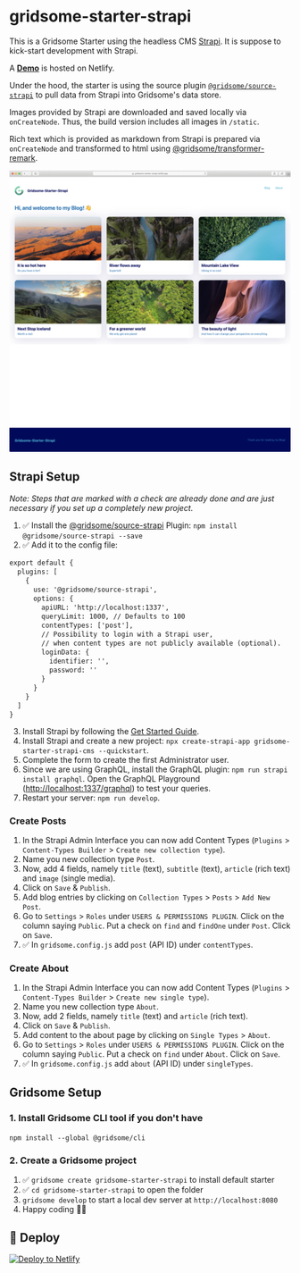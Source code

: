 # gridsome-starter-strapi

This is a Gridsome Starter using the headless CMS [Strapi](https://strapi.io). It is suppose to kick-start development with Strapi. 

A **[Demo](https://gridsome-starter-strapi.netlify.com)** is hosted on Netlify.

Under the hood, the starter is using the source plugin [`@gridsome/source-strapi`](https://gridsome.org/plugins/@gridsome/source-strapi) to pull data from Strapi into Gridsome's data store.

Images provided by Strapi are downloaded and saved locally via `onCreateNode`. Thus, the build version includes all images in `/static`.

Rich text which is provided as markdown from Strapi is prepared via `onCreateNode` and transformed to html using [@gridsome/transformer-remark](https://gridsome.org/plugins/@gridsome/transformer-remark).

![Gridsome-Starter-Strapi Preview](https://raw.githubusercontent.com/lukaskoeller/gridsome-starter-strapi/master/gridsome-starter-strapi-1680x1680.png)

## Strapi Setup

*Note: Steps that are marked with a check are already done and are just necessary if you set up a completely new project.*

1. ✅ Install the [@gridsome/source-strapi](https://gridsome.org/plugins/@gridsome/source-strapi) Plugin: `npm install @gridsome/source-strapi --save`
2. ✅ Add it to the config file:
```
export default {
  plugins: [
    {
      use: '@gridsome/source-strapi',
      options: {
        apiURL: 'http://localhost:1337',
        queryLimit: 1000, // Defaults to 100
        contentTypes: ['post'],
        // Possibility to login with a Strapi user,
        // when content types are not publicly available (optional).
        loginData: {
          identifier: '',
          password: ''
        }
      }
    }
  ]
}
```
3. Install Strapi by following the [Get Started Guide](https://strapi.io/documentation/v3.x/getting-started/quick-start.html).
4. Install Strapi and create a new project: `npx create-strapi-app gridsome-starter-strapi-cms --quickstart`.
5. Complete the form to create the first Administrator user.
6. Since we are using GraphQL, install the GraphQL plugin: `npm run strapi install graphql`. Open the GraphQL Playground ([http://localhost:1337/graphql](http://localhost:1337/graphql)) to test your queries.
7. Restart your server: `npm run develop`.
### Create Posts
1. In the Strapi Admin Interface you can now add Content Types (`Plugins` > `Content-Types Builder` > `Create new collection type`).
2. Name you new collection type `Post`.
3. Now, add 4 fields, namely `title` (text), `subtitle` (text), `article` (rich text) and `image` (single media).
4. Click on `Save` & `Publish`.
5. Add blog entries by clicking on `Collection Types` > `Posts` > `Add New Post`.
6. Go to `Settings` > `Roles` under `USERS & PERMISSIONS PLUGIN`. Click on the column saying `Public`. Put a check on `find` and `findOne` under `Post`. Click on `Save`.
7. ✅ In `gridsome.config.js` add `post` (API ID) under `contentTypes`.

### Create About
1. In the Strapi Admin Interface you can now add Content Types (`Plugins` > `Content-Types Builder` > `Create new single type`).
2. Name you new collection type `About`.
3. Now, add 2 fields, namely `title` (text) and `article` (rich text).
4. Click on `Save` & `Publish`.
5. Add content to the about page by clicking on `Single Types` > `About`.
6. Go to `Settings` > `Roles` under `USERS & PERMISSIONS PLUGIN`. Click on the column saying `Public`. Put a check on `find` under `About`. Click on `Save`.
7. ✅ In `gridsome.config.js` add `about` (API ID) under `singleTypes`.

## Gridsome Setup

### 1. Install Gridsome CLI tool if you don't have

`npm install --global @gridsome/cli`

### 2. Create a Gridsome project

1. ✅ `gridsome create gridsome-starter-strapi` to install default starter
2. ✅ `cd gridsome-starter-strapi` to open the folder
3. `gridsome develop` to start a local dev server at `http://localhost:8080`
4. Happy coding 🎉🙌

## 💫 Deploy

[![Deploy to Netlify](https://www.netlify.com/img/deploy/button.svg)](https://app.netlify.com/start/deploy?repository=https://github.com/lukaskoeller/gridsome-starter-strapi)
